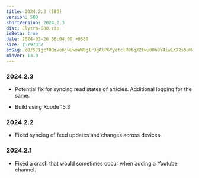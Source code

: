 ```yaml
---
title: 2024.2.3 (580)
version: 580
shortVersion: 2024.2.3
dist: Elytra-580.zip
isBeta: true
date: 2024-03-26 08:04:00 +0530
size: 15797337
edSig: cO/SJIgc7OBive6jwUwmWWBgIr3gAlP6YyetclH0tqXZfwu00n0Y4iw1X72s5uM4wCcAOD3LvK0YLbduNrWdAQ==
minVer: 13.0
---
```


### 2024.2.3

- Potential fix for syncing read states of articles. Additional logging for the same.

- Build using Xcode 15.3

### 2024.2.2

- Fixed syncing of feed updates and changes across devices.

### 2024.2.1

- Fixed a crash that would sometimes occur when adding a Youtube channel.